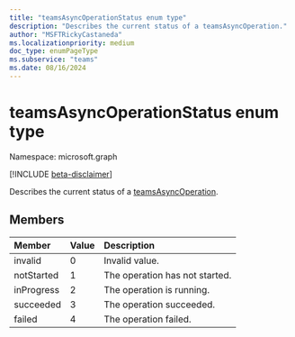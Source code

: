 ```yaml
---
title: "teamsAsyncOperationStatus enum type"
description: "Describes the current status of a teamsAsyncOperation."
author: "MSFTRickyCastaneda"
ms.localizationpriority: medium
doc_type: enumPageType
ms.subservice: "teams"
ms.date: 08/16/2024
---
```


# teamsAsyncOperationStatus enum type

Namespace: microsoft.graph

[!INCLUDE [beta-disclaimer](../../includes/beta-disclaimer.md)]

Describes the current status of a [teamsAsyncOperation](teamsasyncoperation.md).

## Members

| Member | Value| Description |
|:---------------|:--------|:----------|
|invalid|0|Invalid value.|
|notStarted|1|The operation has not started.|
|inProgress|2|The operation is running.|
|succeeded|3|The operation succeeded.|
|failed|4|The operation failed.|



